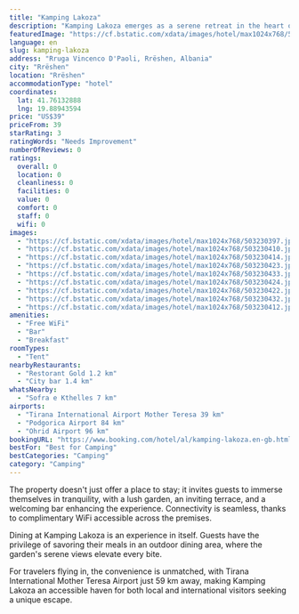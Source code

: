 ```yaml
---
title: "Kamping Lakoza"
description: "Kamping Lakoza emerges as a serene retreat in the heart of Rrëshen, boasting a harmonious blend of modern amenities and natural beauty."
featuredImage: "https://cf.bstatic.com/xdata/images/hotel/max1024x768/503230397.jpg?k=d8bb0c90367294712018ef266b45e67df42165fe30421c29590af58eaede5e0a&o=&hp=1"
language: en
slug: kamping-lakoza
address: "Rruga Vincenco D'Paoli, Rrëshen, Albania"
city: "Rrëshen"
location: "Rrëshen"
accommodationType: "hotel"
coordinates:
  lat: 41.76132888
  lng: 19.88943594
price: "US$39"
priceFrom: 39
starRating: 3
ratingWords: "Needs Improvement"
numberOfReviews: 0
ratings:
  overall: 0
  location: 0
  cleanliness: 0
  facilities: 0
  value: 0
  comfort: 0
  staff: 0
  wifi: 0
images:
  - "https://cf.bstatic.com/xdata/images/hotel/max1024x768/503230397.jpg?k=d8bb0c90367294712018ef266b45e67df42165fe30421c29590af58eaede5e0a&o=&hp=1"
  - "https://cf.bstatic.com/xdata/images/hotel/max1024x768/503230410.jpg?k=ae79a089456f52c285e05b2d6f46d038bff0a29882a19ce0d320c2027325c418&o=&hp=1"
  - "https://cf.bstatic.com/xdata/images/hotel/max1024x768/503230414.jpg?k=ec783e572b121e50b0c8621723f2fbfa4a80a9e04103afeaf0fd1ae4dae83a41&o=&hp=1"
  - "https://cf.bstatic.com/xdata/images/hotel/max1024x768/503230423.jpg?k=cfacc249568fa7087987cd466bf189a39add478315f62975f021684d67d17b08&o=&hp=1"
  - "https://cf.bstatic.com/xdata/images/hotel/max1024x768/503230433.jpg?k=5a391e987040b42cb417f6edd2082c12a4af099a80eddeb7e5716b67fd30865b&o=&hp=1"
  - "https://cf.bstatic.com/xdata/images/hotel/max1024x768/503230424.jpg?k=69f98d9cc5216b27a3a0b93c164819974d5833e68fb3c242c4d6f3a7599defb0&o=&hp=1"
  - "https://cf.bstatic.com/xdata/images/hotel/max1024x768/503230422.jpg?k=0381725ddfc060896d3688c3b87cb4301e2dd12aedd20b3e0bd282d2f4667111&o=&hp=1"
  - "https://cf.bstatic.com/xdata/images/hotel/max1024x768/503230432.jpg?k=042f39dcddc09efc41c76fd634dfebf1ddab02e9a88411b0757c5391d97fdb9f&o=&hp=1"
  - "https://cf.bstatic.com/xdata/images/hotel/max1024x768/503230412.jpg?k=e21d682a8ec421808fe65a932aab79633c830fc9e8ccef1d11c06ff110ea058e&o=&hp=1"
amenities:
  - "Free WiFi"
  - "Bar"
  - "Breakfast"
roomTypes:
  - "Tent"
nearbyRestaurants:
  - "Restorant Gold 1.2 km"
  - "City bar 1.4 km"
whatsNearby:
  - "Sofra e Kthelles 7 km"
airports:
  - "Tirana International Airport Mother Teresa 39 km"
  - "Podgorica Airport 84 km"
  - "Ohrid Airport 96 km"
bookingURL: "https://www.booking.com/hotel/al/kamping-lakoza.en-gb.html?aid=8035640"
bestFor: "Best for Camping"
bestCategories: "Camping"
category: "Camping"
---
```


The property doesn't just offer a place to stay; it invites guests to immerse themselves in tranquility, with a lush garden, an inviting terrace, and a welcoming bar enhancing the experience. Connectivity is seamless, thanks to complimentary WiFi accessible across the premises.

Dining at Kamping Lakoza is an experience in itself. Guests have the privilege of savoring their meals in an outdoor dining area, where the garden's serene views elevate every bite.

For travelers flying in, the convenience is unmatched, with Tirana International Mother Teresa Airport just 59 km away, making Kamping Lakoza an accessible haven for both local and international visitors seeking a unique escape.